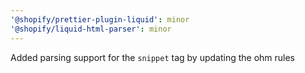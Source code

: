 ```yaml
---
'@shopify/prettier-plugin-liquid': minor
'@shopify/liquid-html-parser': minor
---
```


Added parsing support for the `snippet` tag by updating the ohm rules
